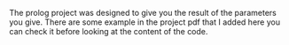 The prolog project was designed to give you the result of the parameters you give.
There are some example in the project pdf that I added here you can check it before looking at the content of the code.
